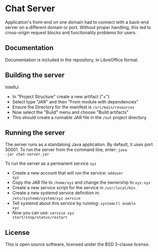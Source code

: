 # Chat Server

Application's front-end on one domain had to connect with a back-end server on a different domain or port. Without proper handling, this led to cross-origin request blocks and functionality problems for users.

## Documentation

Documentation is included in the repository, in LibreOffice format.

## Building the server

IntelliJ:
- In "Project Structure" create a new artifact ("+")
- Select type "JAR" and then "From module with dependencies"
- Ensure the Directory for the manifest is <code>/src/main/resources</code>
- Now select the "Build" menu and choose "Build artifacts"
- This should create a runnable JAR file in the <code>/out</code> project directory

## Running the server

The server runs as a standalong Java application. By default, it uses port 50001.
To run the server from the command line, enter: <code>java -jar chat-server.jar</code>

To run the server as a permanent service <code>xyz</code>
- Create a new account that will run the service: <code>adduser xyz</code>
- Copy the JAR file to <code>/home/xyz</code> and change the ownership to <code>xyz:xyz</code>
- Create a new service script for the service in <code>/usr/local/bin</code>
- Create a new systemd service definition in: <code>/etc/systemd/system/xyz.service</code>
- Tell systemd about this service by running: <code>systemctl enable xyz</code>
- Now you can use: <code>service xyz start/stop/status/restart</code>

## License

This is open source software, licensed under the BSD 3-clause license.
